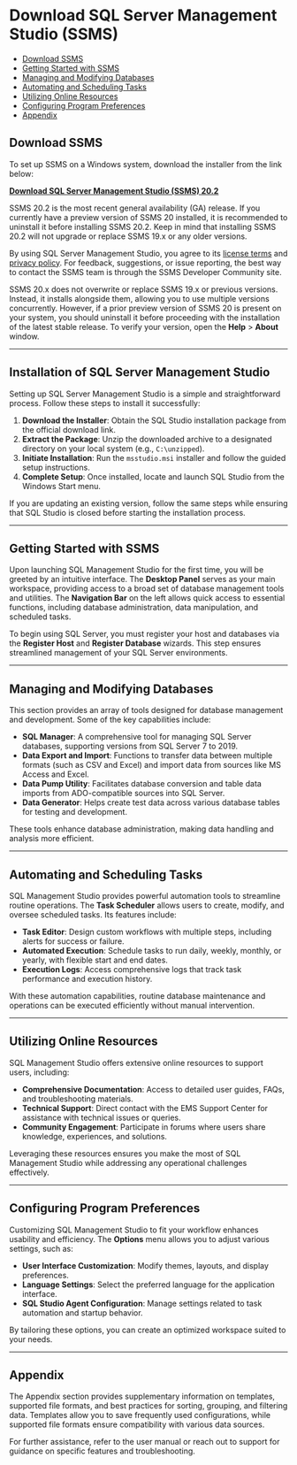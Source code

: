 # Download SQL Server Management Studio (SSMS)

- [Download SSMS](#download-ssms)
- [Getting Started with SSMS](#getting-started-with-ssms)
- [Managing and Modifying Databases](#managing-and-modifying-databases)
- [Automating and Scheduling Tasks](#automating-and-scheduling-tasks)
- [Utilizing Online Resources](#utilizing-online-resources)
- [Configuring Program Preferences](#configuring-program-preferences)
- [Appendix](#appendix)

## Download SSMS
To set up SSMS on a Windows system, download the installer from the link below:

[**Download SQL Server Management Studio (SSMS) 20.2**](*)

SSMS 20.2 is the most recent general availability (GA) release. If you currently have a preview version of SSMS 20 installed, it is recommended to uninstall it before installing SSMS 20.2. Keep in mind that installing SSMS 20.2 will not upgrade or replace SSMS 19.x or any older versions.

By using SQL Server Management Studio, you agree to its [license terms](https://learn.microsoft.com/en-us/Legal/sql/sql-server-management-studio-license-terms/) and [privacy policy](https://www.microsoft.com/en-us/privacy/privacystatement). For feedback, suggestions, or issue reporting, the best way to contact the SSMS team is through the SSMS Developer Community site.

SSMS 20.x does not overwrite or replace SSMS 19.x or previous versions. Instead, it installs alongside them, allowing you to use multiple versions concurrently. However, if a prior preview version of SSMS 20 is present on your system, you should uninstall it before proceeding with the installation of the latest stable release. To verify your version, open the **Help** > **About** window.

---

## Installation of SQL Server Management Studio

Setting up SQL Server Management Studio is a simple and straightforward process. Follow these steps to install it successfully:

1. **Download the Installer**: Obtain the SQL Studio installation package from the official download link.
2. **Extract the Package**: Unzip the downloaded archive to a designated directory on your local system (e.g., `C:\unzipped`).
3. **Initiate Installation**: Run the `msstudio.msi` installer and follow the guided setup instructions.
4. **Complete Setup**: Once installed, locate and launch SQL Studio from the Windows Start menu.

If you are updating an existing version, follow the same steps while ensuring that SQL Studio is closed before starting the installation process.

---

## Getting Started with SSMS

Upon launching SQL Management Studio for the first time, you will be greeted by an intuitive interface. The **Desktop Panel** serves as your main workspace, providing access to a broad set of database management tools and utilities. The **Navigation Bar** on the left allows quick access to essential functions, including database administration, data manipulation, and scheduled tasks.

To begin using SQL Server, you must register your host and databases via the **Register Host** and **Register Database** wizards. This step ensures streamlined management of your SQL Server environments.

---

## Managing and Modifying Databases

This section provides an array of tools designed for database management and development. Some of the key capabilities include:

- **SQL Manager**: A comprehensive tool for managing SQL Server databases, supporting versions from SQL Server 7 to 2019.
- **Data Export and Import**: Functions to transfer data between multiple formats (such as CSV and Excel) and import data from sources like MS Access and Excel.
- **Data Pump Utility**: Facilitates database conversion and table data imports from ADO-compatible sources into SQL Server.
- **Data Generator**: Helps create test data across various database tables for testing and development.

These tools enhance database administration, making data handling and analysis more efficient.

---

## Automating and Scheduling Tasks

SQL Management Studio provides powerful automation tools to streamline routine operations. The **Task Scheduler** allows users to create, modify, and oversee scheduled tasks. Its features include:

- **Task Editor**: Design custom workflows with multiple steps, including alerts for success or failure.
- **Automated Execution**: Schedule tasks to run daily, weekly, monthly, or yearly, with flexible start and end dates.
- **Execution Logs**: Access comprehensive logs that track task performance and execution history.

With these automation capabilities, routine database maintenance and operations can be executed efficiently without manual intervention.

---

## Utilizing Online Resources

SQL Management Studio offers extensive online resources to support users, including:

- **Comprehensive Documentation**: Access to detailed user guides, FAQs, and troubleshooting materials.
- **Technical Support**: Direct contact with the EMS Support Center for assistance with technical issues or queries.
- **Community Engagement**: Participate in forums where users share knowledge, experiences, and solutions.

Leveraging these resources ensures you make the most of SQL Management Studio while addressing any operational challenges effectively.

---

## Configuring Program Preferences

Customizing SQL Management Studio to fit your workflow enhances usability and efficiency. The **Options** menu allows you to adjust various settings, such as:

- **User Interface Customization**: Modify themes, layouts, and display preferences.
- **Language Settings**: Select the preferred language for the application interface.
- **SQL Studio Agent Configuration**: Manage settings related to task automation and startup behavior.

By tailoring these options, you can create an optimized workspace suited to your needs.

---

## Appendix

The Appendix section provides supplementary information on templates, supported file formats, and best practices for sorting, grouping, and filtering data. Templates allow you to save frequently used configurations, while supported file formats ensure compatibility with various data sources.

For further assistance, refer to the user manual or reach out to support for guidance on specific features and troubleshooting.
